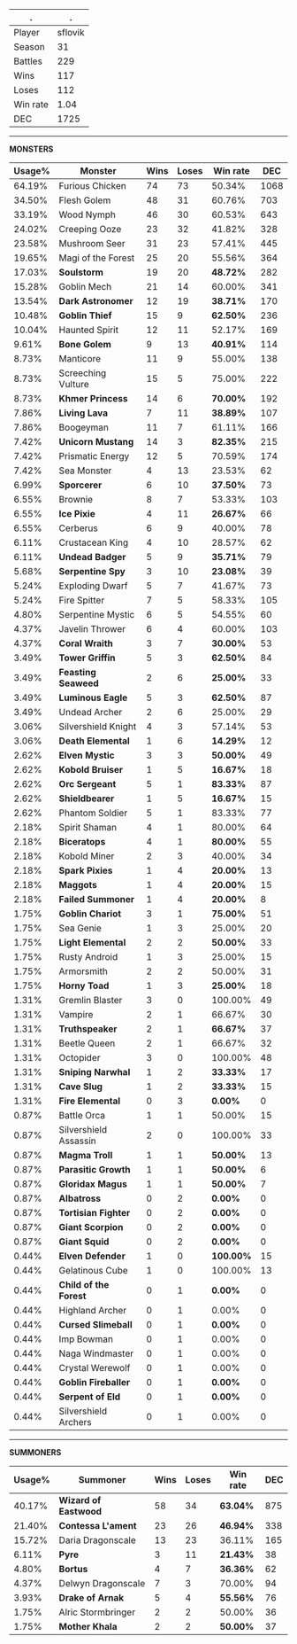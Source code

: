 .|.
|-|-
Player|sflovik
Season|31
Battles|229
Wins|117
Loses|112
Win rate|1.04
DEC|1725

---
**MONSTERS**

Usage%|Monster|Wins|Loses|Win rate|DEC|
-|-|-|-|-|-|
64.19%|Furious Chicken|74|73|50.34%|1068|
34.50%|Flesh Golem|48|31|60.76%|703|
33.19%|Wood Nymph|46|30|60.53%|643|
24.02%|Creeping Ooze|23|32|41.82%|328|
23.58%|Mushroom Seer|31|23|57.41%|445|
19.65%|Magi of the Forest|25|20|55.56%|364|
17.03%|**Soulstorm**|19|20|**48.72%**|282|
15.28%|Goblin Mech|21|14|60.00%|341|
13.54%|**Dark Astronomer**|12|19|**38.71%**|170|
10.48%|**Goblin Thief**|15|9|**62.50%**|236|
10.04%|Haunted Spirit|12|11|52.17%|169|
9.61%|**Bone Golem**|9|13|**40.91%**|114|
8.73%|Manticore|11|9|55.00%|138|
8.73%|Screeching Vulture|15|5|75.00%|222|
8.73%|**Khmer Princess**|14|6|**70.00%**|192|
7.86%|**Living Lava**|7|11|**38.89%**|107|
7.86%|Boogeyman|11|7|61.11%|166|
7.42%|**Unicorn Mustang**|14|3|**82.35%**|215|
7.42%|Prismatic Energy|12|5|70.59%|174|
7.42%|Sea Monster|4|13|23.53%|62|
6.99%|**Sporcerer**|6|10|**37.50%**|73|
6.55%|Brownie|8|7|53.33%|103|
6.55%|**Ice Pixie**|4|11|**26.67%**|66|
6.55%|Cerberus|6|9|40.00%|78|
6.11%|Crustacean King|4|10|28.57%|62|
6.11%|**Undead Badger**|5|9|**35.71%**|79|
5.68%|**Serpentine Spy**|3|10|**23.08%**|39|
5.24%|Exploding Dwarf|5|7|41.67%|73|
5.24%|Fire Spitter|7|5|58.33%|105|
4.80%|Serpentine Mystic|6|5|54.55%|60|
4.37%|Javelin Thrower|6|4|60.00%|103|
4.37%|**Coral Wraith**|3|7|**30.00%**|53|
3.49%|**Tower Griffin**|5|3|**62.50%**|84|
3.49%|**Feasting Seaweed**|2|6|**25.00%**|33|
3.49%|**Luminous Eagle**|5|3|**62.50%**|87|
3.49%|Undead Archer|2|6|25.00%|29|
3.06%|Silvershield Knight|4|3|57.14%|53|
3.06%|**Death Elemental**|1|6|**14.29%**|12|
2.62%|**Elven Mystic**|3|3|**50.00%**|49|
2.62%|**Kobold Bruiser**|1|5|**16.67%**|18|
2.62%|**Orc Sergeant**|5|1|**83.33%**|87|
2.62%|**Shieldbearer**|1|5|**16.67%**|15|
2.62%|Phantom Soldier|5|1|83.33%|77|
2.18%|Spirit Shaman|4|1|80.00%|64|
2.18%|**Biceratops**|4|1|**80.00%**|55|
2.18%|Kobold Miner|2|3|40.00%|34|
2.18%|**Spark Pixies**|1|4|**20.00%**|13|
2.18%|**Maggots**|1|4|**20.00%**|15|
2.18%|**Failed Summoner**|1|4|**20.00%**|8|
1.75%|**Goblin Chariot**|3|1|**75.00%**|51|
1.75%|Sea Genie|1|3|25.00%|20|
1.75%|**Light Elemental**|2|2|**50.00%**|33|
1.75%|Rusty Android|1|3|25.00%|15|
1.75%|Armorsmith|2|2|50.00%|31|
1.75%|**Horny Toad**|1|3|**25.00%**|18|
1.31%|Gremlin Blaster|3|0|100.00%|49|
1.31%|Vampire|2|1|66.67%|30|
1.31%|**Truthspeaker**|2|1|**66.67%**|37|
1.31%|Beetle Queen|2|1|66.67%|32|
1.31%|Octopider|3|0|100.00%|48|
1.31%|**Sniping Narwhal**|1|2|**33.33%**|17|
1.31%|**Cave Slug**|1|2|**33.33%**|15|
1.31%|**Fire Elemental**|0|3|**0.00%**|0|
0.87%|Battle Orca|1|1|50.00%|15|
0.87%|Silvershield Assassin|2|0|100.00%|33|
0.87%|**Magma Troll**|1|1|**50.00%**|13|
0.87%|**Parasitic Growth**|1|1|**50.00%**|6|
0.87%|**Gloridax Magus**|1|1|**50.00%**|7|
0.87%|**Albatross**|0|2|**0.00%**|0|
0.87%|**Tortisian Fighter**|0|2|**0.00%**|0|
0.87%|**Giant Scorpion**|0|2|**0.00%**|0|
0.87%|**Giant Squid**|0|2|**0.00%**|0|
0.44%|**Elven Defender**|1|0|**100.00%**|15|
0.44%|Gelatinous Cube|1|0|100.00%|13|
0.44%|**Child of the Forest**|0|1|**0.00%**|0|
0.44%|Highland Archer|0|1|0.00%|0|
0.44%|**Cursed Slimeball**|0|1|**0.00%**|0|
0.44%|Imp Bowman|0|1|0.00%|0|
0.44%|Naga Windmaster|0|1|0.00%|0|
0.44%|Crystal Werewolf|0|1|0.00%|0|
0.44%|**Goblin Fireballer**|0|1|**0.00%**|0|
0.44%|**Serpent of Eld**|0|1|**0.00%**|0|
0.44%|Silvershield Archers|0|1|0.00%|0|

---
**SUMMONERS**

Usage%|Summoner|Wins|Loses|Win rate|DEC|
-|-|-|-|-|-|
40.17%|**Wizard of Eastwood**|58|34|**63.04%**|875|
21.40%|**Contessa L'ament**|23|26|**46.94%**|338|
15.72%|Daria Dragonscale|13|23|36.11%|165|
6.11%|**Pyre**|3|11|**21.43%**|38|
4.80%|**Bortus**|4|7|**36.36%**|62|
4.37%|Delwyn Dragonscale|7|3|70.00%|94|
3.93%|**Drake of Arnak**|5|4|**55.56%**|76|
1.75%|Alric Stormbringer|2|2|50.00%|36|
1.75%|**Mother Khala**|2|2|**50.00%**|37|
